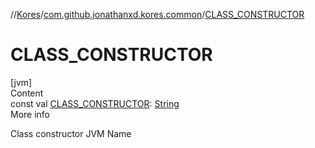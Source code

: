 //[Kores](../index.md)/[com.github.jonathanxd.kores.common](index.md)/[CLASS_CONSTRUCTOR](-c-l-a-s-s_-c-o-n-s-t-r-u-c-t-o-r.md)



# CLASS_CONSTRUCTOR  
[jvm]  
Content  
const val [CLASS_CONSTRUCTOR](-c-l-a-s-s_-c-o-n-s-t-r-u-c-t-o-r.md): [String](https://kotlinlang.org/api/latest/jvm/stdlib/kotlin/-string/index.html)  
More info  


Class constructor JVM Name

  



